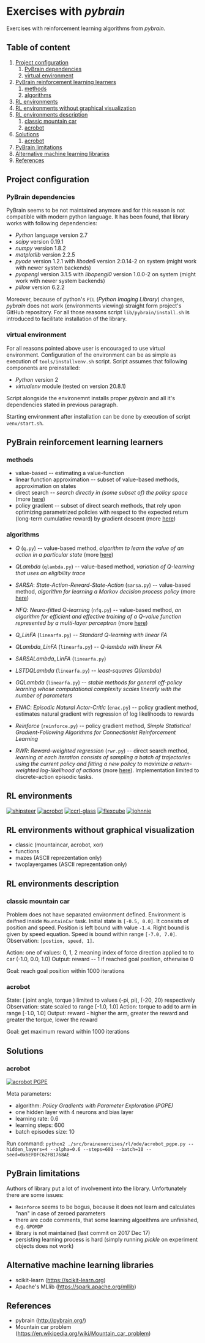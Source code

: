 # Exercises with *pybrain*

Exercises with reinforcement learning algorithms from *pybrain*.


## Table of content

 1. [Project configuration](#project_configuration)
     1. [PyBrain dependencies](#pybrain_dependencies)
     2. [virtual environment](#virtual_env_conf)
 2. [PyBrain reinforcement learning learners](#pybrain_learners)
     1. [methods](#learning_methods)
     2. [algorithms](#learning_algorithms)
 3. [RL environments](#rl_envs_preview)
 4. [RL environments without graphical visualization](#rl_novis_envs_preview)
 5. [RL environments description](#envs_description)
     1. [classic mountain car](#classic_mountain)
     2. [acrobot](#env_acrobot)
 6. [Solutions](#solutions)
     1. [acrobot](#solution_acrobot)
 7. [PyBrain limitations](#pybrain_limitations)
 8. [Alternative machine learning libraries](#alternative_libs)
 9. [References](#references)


## <a name="project_configuration"></a>Project configuration

### <a name="pybrain_dependencies"></a>PyBrain dependencies

PyBrain seems to be not maintained anymore and for this reason is not compatible with modern python language. It has been found, that library works with following dependencies:
- *Python* language version 2.7
- *scipy* version 0.19.1
- *numpy* version 1.8.2
- *matplotlib* version 2.2.5
- *pyode* version 1.2.1 with *libode6* version 2:0.14-2 on system (might work with newer system backends)
- *pyopengl* version 3.1.5 with *libopengl0* version 1.0.0-2 on system (might work with newer system backends)
- *pillow* version 6.2.2

Moreover, because of python's `PIL` (*Python Imaging Library*) changes, *pybrain* does not work (environments viewing) straight form project's GitHub repository. For all those reasons script `lib/pybrain/install.sh` is introduced to facilitate installation of the library.

### <a name="virtual_env"></a>virtual environment

For all reasons pointed above user is encouraged to use virtual environment. Configuration of the environment can be as simple as execution of `tools/installvenv.sh` script. Script assumes that following components are preinstalled:
- *Python* version 2
- *virtualenv* module (tested on version 20.8.1)

Script alongside the environemnt installs proper *pybrain* and all it's dependencies stated in previous paragraph.

Starting environment after installation can be done by execution of script `venv/start.sh`. 


## <a name="pybrain_learners"></a>PyBrain reinforcement learning learners

### <a name="learning_methods"></a>methods

- value-based -- estimating a value-function
- linear function approximation -- subset of value-based methods, approximation on states 
- direct search -- *search directly in (some subset of) the policy space* (more [here](https://en.wikipedia.org/wiki/Reinforcement_learning#Direct_policy_search))
- policy gradient -- subset of direct search methods, that rely upon optimizing parametrized policies with respect to the expected return (long-term cumulative reward) by gradient descent (more [here](http://www.scholarpedia.org/article/Policy_gradient_methods))

### <a name="learning_algorithms"></a>algorithms

- *Q* (`q.py`) -- value-based method, *algorithm to learn the value of an action in a particular state* (more [here](https://en.wikipedia.org/wiki/Q-learning))
- *QLambda* (`qlambda.py`) -- value-based method, *variation of Q-learning that uses an eligibility trace*
- *SARSA*: *State-Action-Reward-State-Action* (`sarsa.py`) -- value-based method, *algorithm for learning a Markov decision process policy* (more [here](https://en.wikipedia.org/wiki/State%E2%80%93action%E2%80%93reward%E2%80%93state%E2%80%93action))
- *NFQ*: *Neuro-fitted Q-learning* (`nfq.py`) -- value-based method, *an algorithm for efficient and effective training of a Q-value function represented by a multi-layer perceptron* (more [here](https://ml.informatik.uni-freiburg.de/former/_media/publications/rieecml05.pdf))

- *Q_LinFA* (`linearfa.py`) -- *Standard Q-learning with linear FA*
- *QLambda_LinFA* (`linearfa.py`) -- *Q-lambda with linear FA*
- *SARSALambda_LinFA* (`linearfa.py`)
- *LSTDQLambda* (`linearfa.py`) -- *least-squares Q(lambda)*
- *GQLambda* (`linearfa.py`) -- *stable methods for general off-policy learning whose computational complexity scales linearly with the number of parameters*

- *ENAC*: *Episodic Natural Actor-Critic* (`enac.py`) -- policy gradient method, estimates natural gradient with regression of log likelihoods to rewards
- *Reinforce* (`reinforce.py`) -- policy gradient method, *Simple Statistical Gradient-Following Algorithms for Connectionist Reinforcement Learning*
- *RWR*: *Reward-weighted regression* (`rwr.py`) -- direct search method, *learning at each iteration consists of sampling a batch of trajectories using the current policy and fitting a new policy to maximize a return-weighted log-likelihood of actions* (more [here](https://arxiv.org/abs/2107.09088)). Implementation limited to discrete-action episodic tasks.


## <a name="rl_envs_preview"></a>RL environments

[![shipsteer](doc/env/shipsteer-small.png "shipsteer")](doc/env/shipsteer-big.png)
[![acrobot](doc/env/acrobot-small.png "acrobot")](doc/env/acrobot-big.png)
[![ccrl-glass](doc/env/ccrl-glass-small.png "ccrl-glass")](doc/env/ccrl-glass-big.png)
[![flexcube](doc/env/flexcube-small.png "flexcube")](doc/env/flexcube-big.png)
[![johnnie](doc/env/johnnie-small.png "johnnie")](doc/env/johnnie-big.png)


## <a name="rl_novis_envs_preview"></a>RL environments without graphical visualization

- classic (mountaincar, acrobot, xor)
- functions
- mazes (ASCII reprezentation only)
- twoplayergames (ASCII reprezentation only)


## <a name="envs_description"></a>RL environments description

### <a name="classic_mountain"></a>classic mountain car

Problem does not have separated environment defined. Environment is deifned inside `MountainCar` task.
Initial state is `[-0.5, 0.0]`. It consists of position and speed. Position is left bound with value `-1.4`. Right bound is given by speed equation. Speed is bound within range `[-7.0, 7.0]`.
Observation: `[postion, speed, 1]`.

Action: one of values: 0, 1, 2 meaning index of force direction applied to to car (-1.0, 0.0, 1.0)
Output: reward -- 1 if reached goal position, otherwise 0

Goal: reach goal position within 1000 iterations


### <a name="env_acrobot"></a>acrobot

State: ( joint angle, torque ) limited to values (-pi, pi), (-20, 20) respectively
Observation: state scaled to range [-1.0, 1.0]
Action: torque to add to arm in range [-1.0, 1.0]
Output: reward - higher the arm, greater the reward and greater the torque, lower the reward

Goal: get maximum reward within 1000 iterations


## <a name="solutions"></a>Solutions

### <a name="solution_acrobot"></a>acrobot

[![acrobot PGPE](doc/solution/acrobot_pgpe-small.png "acrobot PGPE")](doc/solution/acrobot_pgpe-big.png)

Meta parameters:
- algorithm: *Policy Gradients with Parameter Exploration (PGPE)*
- one hidden layer with 4 neurons and bias layer
- learning rate: 0.6
- learning steps: 600
- batch episodes size: 10

Run command: `python2 ./src/brainexercises/rl/ode/acrobot_pgpe.py --hidden_layers=4 --alpha=0.6 --steps=600 --batch=10 --seed=0x6EFDFC62FB1768AE`


## <a name="pybrain_limitations"></a>PyBrain limitations

Authors of library put a lot of involvement into the library. Unfortunately there are some issues:
- `Reinforce` seems to be bogus, because it does not learn and calculates "nan" in case of zeroed parameters
- there are code comments, that some learning algoeithms are unfinished, e.g. `GPOMDP`
- library is not maintained (last commit on 2017 Dec 17)
- persisting learning process is hard (simply running *pickle* on experiment objects does not work)


## <a name="alternative_libs"></a>Alternative machine learning libraries

- scikit-learn (https://scikit-learn.org) 
- Apache's MLlib (https://spark.apache.org/mllib)


## <a name="references"></a>References

- pybrain (http://pybrain.org/)
- Mountain car problem (https://en.wikipedia.org/wiki/Mountain_car_problem)
